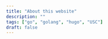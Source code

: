 ```yaml
---
title: "About this website"
description: ""
tags: ["go", "golang", "hugo", "USC"]
draft: false
---
```

